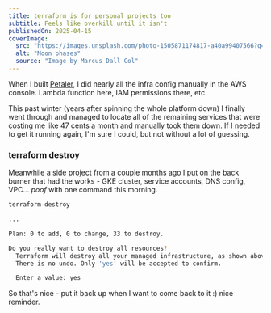 ```yaml
---
title: terraform is for personal projects too
subtitle: Feels like overkill until it isn't
publishedOn: 2025-04-15
coverImage:
  src: "https://images.unsplash.com/photo-1505871174817-a40a99407566?q=80&w=1740&auto=format&fit=crop&ixlib=rb-4.0.3&ixid=M3wxMjA3fDB8MHxwaG90by1wYWdlfHx8fGVufDB8fHx8fA%3D%3D"
  alt: "Moon phases"
  source: "Image by Marcus Dall Col"
---
```


When I built [Petaler](https://getpetaler.com), I did nearly all the infra config manually in the AWS console. Lambda function here, IAM permissions there, etc.

This past winter (years after spinning the whole platform down) I finally went through and managed to locate all of the remaining services that were costing me like 47 cents a month and manually took them down. If I needed to get it running again, I'm sure I could, but not without a lot of guessing.

### terraform destroy

Meanwhile a side project from a couple months ago I put on the back burner that had the works - GKE cluster, service accounts, DNS config, VPC... _poof_ with one command this morning.

```sh
terraform destroy

...

Plan: 0 to add, 0 to change, 33 to destroy.

Do you really want to destroy all resources?
  Terraform will destroy all your managed infrastructure, as shown above.
  There is no undo. Only 'yes' will be accepted to confirm.

  Enter a value: yes
```

So that's nice - put it back up when I want to come back to it :) nice reminder.
